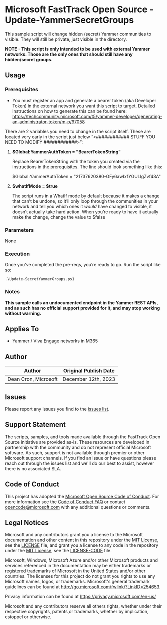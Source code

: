# Microsoft FastTrack Open Source - Update-YammerSecretGroups

This sample script will change hidden (secret) Yammer communities to visible. They will still be private, just visible in the directory.

**NOTE - This script is only intended to be used with external Yammer networks. Those are the only ones that should still have any hidden/secret groups.**

## Usage

### Prerequisites

- You must register an app and generate a bearer token (aka Developer Token) in the external network you want this script to target. Detailed instructions on how to generate this can be found here: https://techcommunity.microsoft.com/t5/yammer-developer/generating-an-administrator-token/m-p/97058

There are 2 variables you need to change in the script itself. These are located very early in the script just below “<############    STUFF YOU NEED TO MODIFY    ############>”:

1. **$Global:YammerAuthToken = "BearerTokenString"**

	  Replace BearerTokenString with the token you created via the instructions in the prerequisites. The line should look something like this:

    $Global:YammerAuthToken = "21737620380-GFy6awIxfYGULlgZvf43A"

2. **$whatIfMode = $true**

   The script runs in a WhatIf mode by default because it makes a change that can’t be undone, so it’ll only loop through the communities in your network and tell you which ones it *would* have changed to visible, it doesn’t actually take hard action. When you’re ready to have it actually make the change, change the value to $false
  
### Parameters

None

### Execution

Once you’ve completed the pre-reqs, you’re ready to go. Run the script like so:

	.\Update-SecretYammerGroups.ps1

### Notes

**This sample calls an undocumented endpoint in the Yammer REST APIs, and as such has no official support provided for it, and may stop working without warning.**

## Applies To

- Yammer / Viva Engage networks in M365

## Author

|Author|Original Publish Date
|----|--------------------------
|Dean Cron, Microsoft|December 12th, 2023|

## Issues

Please report any issues you find to the [issues list](/issues).

## Support Statement

The scripts, samples, and tools made available through the FastTrack Open Source initiative are provided as-is. These resources are developed in partnership with the community and do not represent official Microsoft software. As such, support is not available through premier or other Microsoft support channels. If you find an issue or have questions please reach out through the issues list and we'll do our best to assist, however there is no associated SLA.

## Code of Conduct

This project has adopted the [Microsoft Open Source Code of Conduct](https://opensource.microsoft.com/codeofconduct/).
For more information see the [Code of Conduct FAQ](https://opensource.microsoft.com/codeofconduct/faq/) or
contact [opencode@microsoft.com](mailto:opencode@microsoft.com) with any additional questions or comments.

## Legal Notices

Microsoft and any contributors grant you a license to the Microsoft documentation and other content in this repository under the [MIT License](https://opensource.org/licenses/MIT), see the [LICENSE](LICENSE) file, and grant you a license to any code in the repository under the [MIT License](https://opensource.org/licenses/MIT), see the [LICENSE-CODE](LICENSE-CODE) file.

Microsoft, Windows, Microsoft Azure and/or other Microsoft products and services referenced in the documentation may be either trademarks or registered trademarks of Microsoft in the United States and/or other countries. The licenses for this project do not grant you rights to use any Microsoft names, logos, or trademarks. Microsoft's general trademark guidelines can be found at http://go.microsoft.com/fwlink/?LinkID=254653.

Privacy information can be found at https://privacy.microsoft.com/en-us/

Microsoft and any contributors reserve all others rights, whether under their respective copyrights, patents,or trademarks, whether by implication, estoppel or otherwise.

